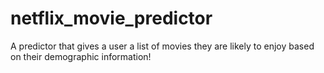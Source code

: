# netflix_movie_predictor
A predictor that gives a user a list of movies they are likely to enjoy based on their demographic information!
